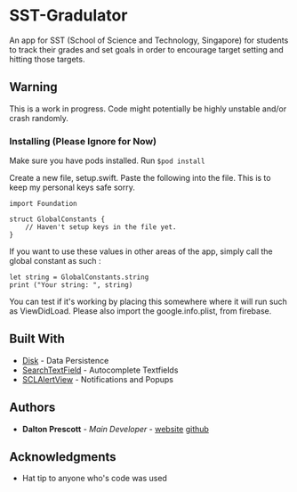 # SST-Gradulator
An app for SST (School of Science and Technology, Singapore) for students to track their grades and set goals in order to encourage target setting and hitting those targets.

## Warning

This is a work in progress. Code might potentially be highly unstable and/or crash randomly.

### Installing (Please Ignore for Now)

Make sure you have pods installed. Run ``` $pod install ```

Create a new file, setup.swift. Paste the following into the file. This is to keep my personal keys safe sorry.

```
import Foundation

struct GlobalConstants {
    // Haven't setup keys in the file yet.
}
```

If you want to use these values in other areas of the app, simply call the global constant as such :

```
let string = GlobalConstants.string
print ("Your string: ", string)
```

You can test if it's working by placing this somewhere where it will run such as ViewDidLoad.
Please also import the google.info.plist, from firebase.

## Built With

* [Disk](https://github.com/saoudrizwan/Disk) - Data Persistence
* [SearchTextField](https://github.com/apasccon/SearchTextField) - Autocomplete Textfields
* [SCLAlertView](https://github.com/vikmeup/SCLAlertView-Swift) - Notifications and Popups


## Authors

* **Dalton Prescott** - *Main Developer* - [website](https://www.daltonprescott.com)  [github](https://github.com/dustarion)

## Acknowledgments
* Hat tip to anyone who's code was used
